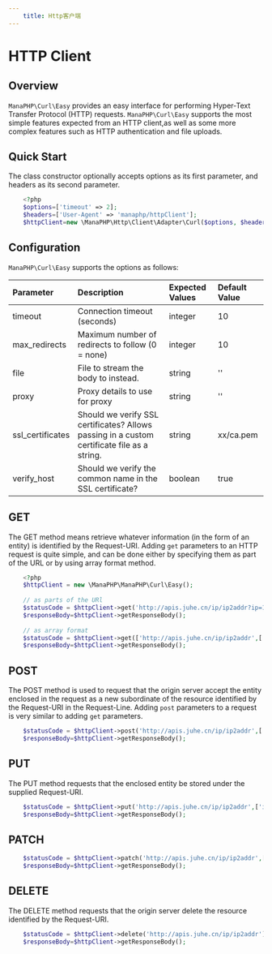 ```yaml
---
    title: Http客户端
---
```


# HTTP Client
## Overview
`ManaPHP\Curl\Easy` provides an easy interface for performing Hyper-Text Transfer Protocol (HTTP) requests.
`ManaPHP\Curl\Easy` supports the most simple features expected from an HTTP client,as well as some more complex features such as HTTP authentication and file uploads. 

## Quick Start
The class constructor optionally accepts options as its first parameter, and headers as its second parameter.

```php
    <?php
    $options=['timeout' => 2];
    $headers=['User-Agent' => 'manaphp/httpClient'];
    $httpClient=new \ManaPHP\Http\Client\Adapter\Curl($options, $headers);
```

## Configuration
`ManaPHP\Curl\Easy` supports the options as follows:

|Parameter        |Description                                        |Expected Values|Default Value|
|:----------------|:--------------------------------------------------|:--------------|:------------|
|timeout          |Connection timeout (seconds)                       |integer        |10           |
|max_redirects    | Maximum number of redirects to follow (0 = none)  |integer        |10           |
|file             |File to stream the body to instead.                |string         |''           |
|proxy            |Proxy details to use for proxy                     |string         |''           |
|ssl_certificates |Should we verify SSL certificates? Allows passing in a custom certificate file as a string.|string |xx/ca.pem|
|verify_host      |Should we verify the common name in the SSL certificate?|boolean|true|

## GET
The GET method means retrieve whatever information (in the form of an entity) is identified by the Request-URI. 
Adding `get` parameters to an HTTP request is quite simple, and can be done either by specifying them as part of the URL or by using array format method.
```php
    <?php
    $httpClient = new \ManaPHP\ManaPHP\Curl\Easy();
    
    // as parts of the URl
    $statusCode = $httpClient->get('http://apis.juhe.cn/ip/ip2addr?ip=127.0.0.1');
    $responseBody=$httpClient->getResponseBody();
    
    // as array format
    $statusCode = $httpClient->get(['http://apis.juhe.cn/ip/ip2addr',['ip'=>'127.0.0.1']);
    $responseBody=$httpClient->getResponseBody();
```
## POST
The POST method is used to request that the origin server accept the entity enclosed in the request as a new subordinate of the resource identified by the Request-URI in the Request-Line.
Adding `post` parameters to a request is very similar to adding `get` parameters.
```php
    $statusCode = $httpClient->post('http://apis.juhe.cn/ip/ip2addr',['ip'=>'www.baidu.com']);
    $responseBody=$httpClient->getResponseBody();
```
## PUT
The PUT method requests that the enclosed entity be stored under the supplied Request-URI.  
```php
    $statusCode = $httpClient->put('http://apis.juhe.cn/ip/ip2addr',['ip'=>'www.baidu.com']);
    $responseBody=$httpClient->getResponseBody();
```    
## PATCH
```php
    $statusCode = $httpClient->patch('http://apis.juhe.cn/ip/ip2addr',['ip'=>'www.baidu.com']);
    $responseBody=$httpClient->getResponseBody();
```
## DELETE
The DELETE method requests that the origin server delete the resource identified by the Request-URI. 
```php
    $statusCode = $httpClient->delete('http://apis.juhe.cn/ip/ip2addr');
    $responseBody=$httpClient->getResponseBody();
```
